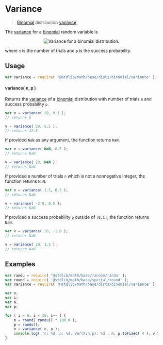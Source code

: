 # Variance

> [Binomial][binomial-distribution] distribution [variance][variance].

<!-- Section to include introductory text. Make sure to keep an empty line after the intro `section` element and another before the `/section` close. -->

<section class="intro">

The [variance][variance] for a [binomial][binomial-distribution] random variable is

<!-- <equation class="equation" label="eq:binomial_variance" align="center" raw="\operatorname{Var}\left[ X \right] = n p (1-p)" alt="Variance for a binomial distribution."> -->

<div class="equation" align="center" data-raw-text="\operatorname{Var}\left[ X \right] = n p (1-p)" data-equation="eq:binomial_variance">
    <img src="https://cdn.rawgit.com/stdlib-js/stdlib/6c7e930588674097b03b3201c5d368532bba6c67/lib/node_modules/@stdlib/math/base/dists/binomial/variance/docs/img/equation_binomial_variance.svg" alt="Variance for a binomial distribution.">
    <br>
</div>

<!-- </equation> -->

where `n` is the number of trials and `p` is the success probability.

</section>

<!-- /.intro -->

<!-- Package usage documentation. -->

<section class="usage">

## Usage

```javascript
var variance = require( '@stdlib/math/base/dists/binomial/variance' );
```

#### variance( n, p )

Returns the [variance][variance] of a [binomial][binomial-distribution] distribution with number of trials `n` and success probability `p`.

```javascript
var v = variance( 20, 0.1 );
// returns 5

v = variance( 50, 0.5 );
// returns 12.5
```

If provided `NaN` as any argument, the function returns `NaN`.

```javascript
var v = variance( NaN, 0.5 );
// returns NaN

v = variance( 20, NaN );
// returns NaN
```

If provided a number of trials `n` which is not a nonnegative integer, the function returns `NaN`.

```javascript
var v = variance( 1.5, 0.5 );
// returns NaN

v = variance( -2.0, 0.5 );
// returns NaN
```

If provided a success probability `p` outside of `[0,1]`, the function returns `NaN`.

```javascript
var v = variance( 20, -1.0 );
// returns NaN

v = variance( 20, 1.5 );
// returns NaN
```

</section>

<!-- /.usage -->

<!-- Package usage notes. Make sure to keep an empty line after the `section` element and another before the `/section` close. -->

<section class="notes">

</section>

<!-- /.notes -->

<!-- Package usage examples. -->

<section class="examples">

## Examples

```javascript
var randu = require( '@stdlib/math/base/random/randu' );
var round = require( '@stdlib/math/base/special/round' );
var variance = require( '@stdlib/math/base/dists/binomial/variance' );

var v;
var i;
var n;
var p;

for ( i = 0; i < 10; i++ ) {
    n = round( randu() * 100.0 );
    p = randu();
    v = variance( n, p );
    console.log( 'n: %d, p: %d, Var(X;n,p): %d', n, p.toFixed( 4 ), v.toFixed( 4 ) );
}
```

</section>

<!-- /.examples -->

<!-- Section to include cited references. If references are included, add a horizontal rule *before* the section. Make sure to keep an empty line after the `section` element and another before the `/section` close. -->

<section class="references">

</section>

<!-- /.references -->

<!-- Section for all links. Make sure to keep an empty line after the `section` element and another before the `/section` close. -->

<section class="links">

[binomial-distribution]: https://en.wikipedia.org/wiki/Binomial_distribution

[variance]: https://en.wikipedia.org/wiki/Variance

</section>

<!-- /.links -->
